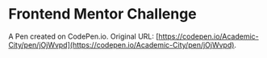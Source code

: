 # Frontend Mentor Challenge

A Pen created on CodePen.io. Original URL: [https://codepen.io/Academic-City/pen/jOjWvpd](https://codepen.io/Academic-City/pen/jOjWvpd).

